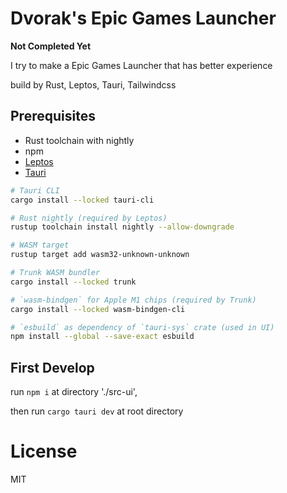 # Dvorak's Epic Games Launcher

**Not Completed Yet**

I try to make a Epic Games Launcher that has better experience

build by Rust, Leptos, Tauri, Tailwindcss

## Prerequisites

- Rust toolchain with nightly
- npm
- [Leptos](https://leptos.dev/)
- [Tauri](https://tauri.app/)

```bash
# Tauri CLI
cargo install --locked tauri-cli

# Rust nightly (required by Leptos)
rustup toolchain install nightly --allow-downgrade

# WASM target
rustup target add wasm32-unknown-unknown

# Trunk WASM bundler
cargo install --locked trunk

# `wasm-bindgen` for Apple M1 chips (required by Trunk)
cargo install --locked wasm-bindgen-cli

# `esbuild` as dependency of `tauri-sys` crate (used in UI)
npm install --global --save-exact esbuild
```

## First Develop

run `npm i` at directory './src-ui',

then run `cargo tauri dev` at root directory

# License

MIT
